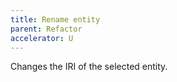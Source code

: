 ```yaml
---
title: Rename entity
parent: Refactor
accelerator: U
---
```

Changes the IRI of the selected entity. 
